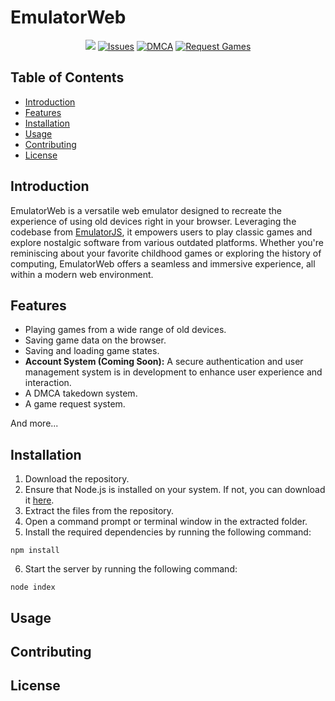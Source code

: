 <p style="text-align: center;">
    <h1>EmulatorWeb</h1>
</p>
<p align="center">
    <a href="https://github.com/EmulatorWeb/EmulatorWeb/pulse" alt="Activity">
        <img src="https://img.shields.io/github/commit-activity/m/EmulatorWeb/EmulatorWeb" /></a>
    <a href="https://github.com/EmulatorWeb/EmulatorWeb/issues" alt="Issues">
        <img alt="Issues" src="https://img.shields.io/badge/issues-contribute-lime?style=flat"></a>
    <a href="https://github.com/EmulatorWeb/dmca/blob/main/README.md" alt="Issues">
        <img alt="DMCA" src="https://img.shields.io/badge/take_down_games-dmca-red?style=flat"></a>
    <a href="https://github.com/EmulatorWeb/requests/blob/main/README.md" alt="Issues">
       <img alt="Request Games" src="https://img.shields.io/badge/request_games-requests-orange?style=flat"></a>
</p>

## Table of Contents

- [Introduction](#introduction)
- [Features](#features)
- [Installation](#installation)
- [Usage](#usage)
- [Contributing](#contributing)
- [License](#license)

## Introduction

EmulatorWeb is a versatile web emulator designed to recreate the experience of using old devices right in your browser. Leveraging the codebase from [EmulatorJS](https://github.com/EmulatorJS/EmulatorJS), it empowers users to play classic games and explore nostalgic software from various outdated platforms. Whether you're reminiscing about your favorite childhood games or exploring the history of computing, EmulatorWeb offers a seamless and immersive experience, all within a modern web environment.

## Features

- Playing games from a wide range of old devices.
- Saving game data on the browser.
- Saving and loading game states.
- **Account System (Coming Soon):** A secure authentication and user management system is in development to enhance user experience and interaction.
- A DMCA takedown system.
- A game request system.

And more...

## Installation

1. Download the repository.
2. Ensure that Node.js is installed on your system. If not, you can download it [here](https://nodejs.org/en).
3. Extract the files from the repository.
4. Open a command prompt or terminal window in the extracted folder.
5. Install the required dependencies by running the following command:

```
npm install
```

6. Start the server by running the following command:

```
node index
```

## Usage

<!-- Provide usage examples and instructions -->

## Contributing

<!-- Explain how others can contribute to your project -->

## License

<!-- Specify the license under which your project is distributed -->
